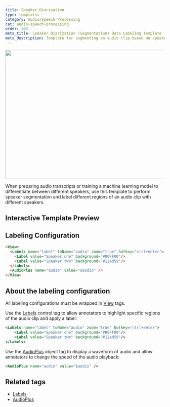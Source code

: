 ```yaml
---
title: Speaker Diarization
type: templates
category: Audio/Speech Processing
cat: audio-speech-processing
order: 304
meta_title: Speaker Diarization (Segmentation) Data Labeling Template
meta_description: Template for segmenting an audio clip based on speaker with Label Studio for your machine learning and data science projects.
---
```


<img src="/images/templates/speaker-segmentation.png" alt="" class="gif-border" width="552px" height="408px" />

When preparing audio transcripts or training a machine learning model to differentiate between different speakers, use this template to perform speaker segmentation and label different regions of an audio clip with different speakers. 

## Interactive Template Preview

<div id="main-preview"></div>

## Labeling Configuration

```html
<View>
  <Labels name="label" toName="audio" zoom="true" hotkey="ctrl+enter">
    <Label value="Speaker one" background="#00FF00"/>
    <Label value="Speaker two" background="#12ad59"/>
  </Labels>
  <AudioPlus name="audio" value="$audio" />
</View>
```

## About the labeling configuration

All labeling configurations must be wrapped in [View](/tags/view.html) tags.

Use the [Labels](/tags/labels.html) control tag to allow annotators to highlight specific regions of the audio clip and apply a label:
```xml
<Labels name="label" toName="audio" zoom="true" hotkey="ctrl+enter">
    <Label value="Speaker one" background="#00FF00"/>
    <Label value="Speaker two" background="#12ad59"/>
</Labels>
```

Use the [AudioPlus](/tags/audioplus.html) object tag to display a waveform of audio and allow annotators to change the speed of the audio playback:
```xml
<AudioPlus name="audio" value="$audio" />
```

## Related tags

- [Labels](/tags/labels.html)
- [AudioPlus](/tags/audioplus.html)

